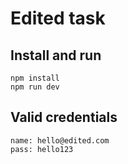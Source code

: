 # Edited task

## Install and run

```
npm install
npm run dev
```

## Valid credentials
```
name: hello@edited.com
pass: hello123
```
